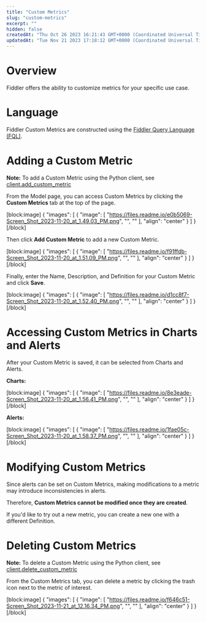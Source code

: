 ```yaml
---
title: "Custom Metrics"
slug: "custom-metrics"
excerpt: ""
hidden: false
createdAt: "Thu Oct 26 2023 16:21:43 GMT+0000 (Coordinated Universal Time)"
updatedAt: "Tue Nov 21 2023 17:18:12 GMT+0000 (Coordinated Universal Time)"
---
```

# Overview

Fiddler offers the ability to customize metrics for your specific use case.

# Language

Fiddler Custom Metrics are constructed using the [Fiddler Query Language (FQL)](doc:fiddler-query-language). 

# Adding a Custom Metric

**Note:** To add a Custom Metric using the Python client, see [client.add_custom_metric](ref:clientadd_custom_metric)

From the Model page, you can access Custom Metrics by clicking the **Custom Metrics** tab at the top of the page.

[block:image]
{
  "images": [
    {
      "image": [
        "https://files.readme.io/e0b5069-Screen_Shot_2023-11-20_at_1.49.03_PM.png",
        "",
        ""
      ],
      "align": "center"
    }
  ]
}
[/block]


Then click **Add Custom Metric** to add a new Custom Metric.

[block:image]
{
  "images": [
    {
      "image": [
        "https://files.readme.io/f91ffdb-Screen_Shot_2023-11-20_at_1.51.09_PM.png",
        "",
        ""
      ],
      "align": "center"
    }
  ]
}
[/block]


Finally, enter the Name, Description, and Definition for your Custom Metric and click **Save**.

[block:image]
{
  "images": [
    {
      "image": [
        "https://files.readme.io/d1cc8f7-Screen_Shot_2023-11-20_at_1.52.40_PM.png",
        "",
        ""
      ],
      "align": "center"
    }
  ]
}
[/block]




# Accessing Custom Metrics in Charts and Alerts

After your Custom Metric is saved, it can be selected from Charts and Alerts.

**Charts:**

[block:image]
{
  "images": [
    {
      "image": [
        "https://files.readme.io/8e3eade-Screen_Shot_2023-11-20_at_1.56.41_PM.png",
        "",
        ""
      ],
      "align": "center"
    }
  ]
}
[/block]


**Alerts:**

[block:image]
{
  "images": [
    {
      "image": [
        "https://files.readme.io/1fae05c-Screen_Shot_2023-11-20_at_1.58.37_PM.png",
        "",
        ""
      ],
      "align": "center"
    }
  ]
}
[/block]




# Modifying Custom Metrics

Since alerts can be set on Custom Metrics, making modifications to a metric may introduce inconsistencies in alerts.

Therefore, **Custom Metrics cannot be modified once they are created**.

If you'd like to try out a new metric, you can create a new one with a different Definition.



# Deleting Custom Metrics

**Note:** To delete a Custom Metric using the Python client, see [client.delete_custom_metric](ref:clientdelete_custom_metric)

From the Custom Metrics tab, you can delete a metric by clicking the trash icon next to the metric of interest.

[block:image]
{
  "images": [
    {
      "image": [
        "https://files.readme.io/f646c51-Screen_Shot_2023-11-21_at_12.16.34_PM.png",
        "",
        ""
      ],
      "align": "center"
    }
  ]
}
[/block]